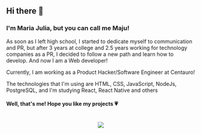 <h2>Hi there 👋</h2>

<h3> I'm Maria Julia, but you can call me Maju! </h3>

<p>As soon as I left high school, I started to dedicate myself to communication and PR, but after 3 years at college and 2.5 years working for technology companies as a PR, I decided to follow a new path and learn how to develop. And now I am a Web developer!</p>

<p> Currently, I am working as a Product Hacker/Software Engineer at Centauro! </p>
  
<p> The technologies that I'm using are HTML, CSS, JavaScript, NodeJs, PostgreSQL, and I'm studying React, React Native and others </p>

<h4> Well, that's me! Hope you like my projects &#128151; </h4>

<h1 align="center">
<img src="https://media0.giphy.com/media/dsKnRuALlWsZG/giphy.gif?cid=ecf05e47e568df3f8d34662fd088ef5b50c55893da43d9ee&rid=giphy.gif"/>
</h1>
